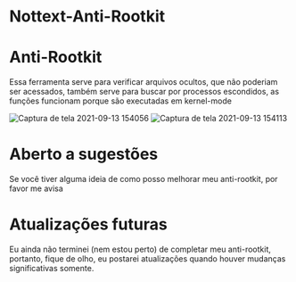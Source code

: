 # Nottext-Anti-Rootkit

# Anti-Rootkit
Essa ferramenta serve para verificar arquivos ocultos, que não poderiam ser acessados, também serve para buscar por processos escondidos, as funções funcionam porque são executadas em kernel-mode<br/>

![Captura de tela 2021-09-13 154056](https://user-images.githubusercontent.com/51800283/133139231-04c109cf-54b1-428a-ba3f-9c3f66d26731.png)
![Captura de tela 2021-09-13 154113](https://user-images.githubusercontent.com/51800283/133139240-d04ef87f-bc7e-4999-9266-be0e4afcf56d.png)


# Aberto a sugestões
Se você tiver alguma ideia de como posso melhorar meu anti-rootkit, por favor me avisa

# Atualizações futuras
Eu ainda não terminei (nem estou perto) de completar meu anti-rootkit, portanto, fique de olho, eu postarei atualizações quando houver mudanças significativas somente.
